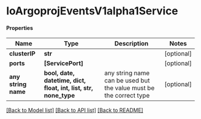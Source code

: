 # IoArgoprojEventsV1alpha1Service

#### Properties
Name | Type | Description | Notes
------------ | ------------- | ------------- | -------------
**clusterIP** | **str** |  | [optional] 
**ports** | **[ServicePort]** |  | [optional] 
**any string name** | **bool, date, datetime, dict, float, int, list, str, none_type** | any string name can be used but the value must be the correct type | [optional]

[[Back to Model list]](../README.md#documentation-for-models) [[Back to API list]](../README.md#documentation-for-api-endpoints) [[Back to README]](../README.md)

